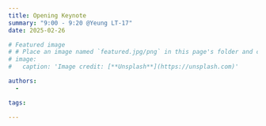 ```yaml
---
title: Opening Keynote
summary: "9:00 - 9:20 @Yeung LT-17"
date: 2025-02-26

# Featured image
# # Place an image named `featured.jpg/png` in this page's folder and customize its options here.
# image:
#   caption: 'Image credit: [**Unsplash**](https://unsplash.com)'

authors:
  -

tags:

---
```


